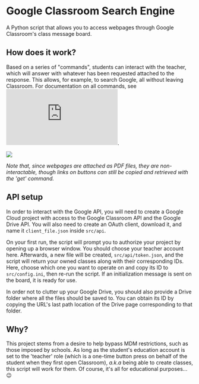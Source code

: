 # Google Classroom Search Engine
A Python script that allows you to access webpages through Google Classroom's class message board.

## How does it work?
Based on a series of "commands", students can interact with the teacher, which will answer with whatever has been requested attached to the response. This allows, for example, to search Google, all without leaving Classroom. For documentation on all commands, see ![src/messages/help.txt](https://github.com/Javgarag/gclassroom-search-engine/src/messages/help.txt).

![](https://github.com/Javgarag/gclassroom-search-engine/images/search.jpg)

*Note that, since webpages are attached as PDF files, they are non-interactable, though links on buttons can still be copied and retrieved with the 'get' command.*

## API setup
In order to interact with the Google API, you will need to create a Google Cloud project with access to the Google Classroom API and the Google Drive API. You will also need to create an OAuth client, download it, and name it `client_file.json` inside `src/api`. 

On your first run, the script will prompt you to authorize your project by opening up a browser window. You should choose your teacher account here. Afterwards, a new file will be created, `src/api/token.json`, and the script will return your owned classes along with their corresponding IDs. Here, choose which one you want to operate on and copy its ID to `src/config.ini`, then re-run the script. If an initialization message is sent on the board, it is ready for use.

In order not to clutter up your Google Drive, you should also provide a Drive folder where all the files should be saved to. You can obtain its ID by copying the URL's last path location of the Drive page corresponding to that folder.

## Why?
This project stems from a desire to help bypass MDM restrictions, such as those imposed by schools. As long as the student's education account is set to the 'teacher' role (which is a one-time button press on behalf of the student when they first open Classroom), *a.k.a* being able to create classes, this script will work for them. Of course, it's all for educational purposes... 😉